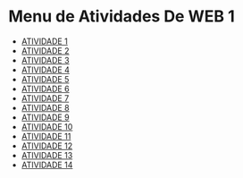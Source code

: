 # Menu de Atividades De WEB 1

- [ATIVIDADE 1 ]( https://thaystavaress.github.io/atividade01/)
- [ATIVIDADE 2 ](https://thaystavaress.github.io/Atividade-02-Web1/)
- [ATIVIDADE 3 ]( https://thaystavaress.github.io/Atividade-03/)
- [ATIVIDADE 4 ]()
- [ATIVIDADE 5 ]()
- [ATIVIDADE 6 ]()
- [ATIVIDADE 7 ]()
- [ATIVIDADE 8 ]()
- [ATIVIDADE 9 ]()
- [ATIVIDADE 10 ]()
- [ATIVIDADE 11 ]()
- [ATIVIDADE 12 ]()
- [ATIVIDADE 13 ]()
- [ATIVIDADE 14 ]()
